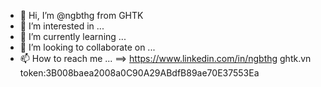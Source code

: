 - 👋 Hi, I’m @ngbthg from GHTK
- 👀 I’m interested in ...
- 🌱 I’m currently learning ... 
- 💞️ I’m looking to collaborate on ... 
- 📫 How to reach me ... ==> https://www.linkedin.com/in/ngbthg
ghtk.vn token:3B008baea2008a0C90A29ABdfB89ae70E37553Ea
<!---
ngbthg101/ngbthg101 is a ✨ special ✨ repository because its `README.md` (this file) appears on your GitHub profile.
You can click the Preview link to take a look at your changes.
--->
